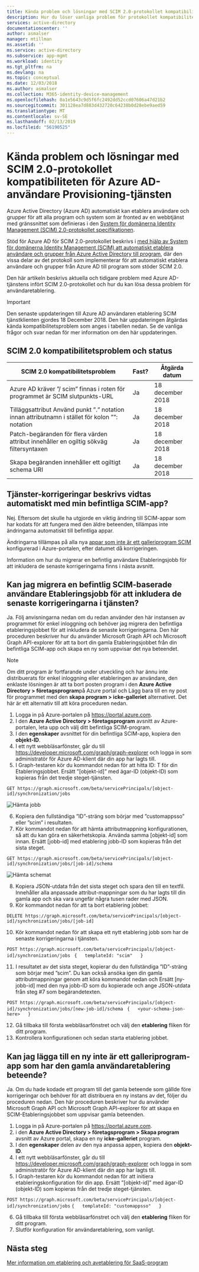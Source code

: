 ```yaml
---
title: Kända problem och lösningar med SCIM 2.0-protokollet kompatibiliteten för Azure AD-användare Provisioning-tjänsten | Microsoft Docs
description: Hur du löser vanliga problem för protokollet kompatibilitet har när du lägger till en icke-galleriprogram som stöder SCIM 2.0 till Azure AD
services: active-directory
documentationcenter: ''
author: asmalser
manager: mtillman
ms.assetid: ''
ms.service: active-directory
ms.subservice: app-mgmt
ms.workload: identity
ms.tgt_pltfrm: na
ms.devlang: na
ms.topic: conceptual
ms.date: 12/03/2018
ms.author: asmalser
ms.collection: M365-identity-device-management
ms.openlocfilehash: 0a1e5643c9d5f6fc2492dd52ccd07606a47d21b2
ms.sourcegitcommit: 301128ea7d883d432720c64238b0d28ebe9aed59
ms.translationtype: MT
ms.contentlocale: sv-SE
ms.lasthandoff: 02/13/2019
ms.locfileid: "56190525"
---
```

# <a name="known-issues-and-resolutions-with-scim-20-protocol-compliance-of-the-azure-ad-user-provisioning-service"></a>Kända problem och lösningar med SCIM 2.0-protokollet kompatibiliteten för Azure AD-användare Provisioning-tjänsten

Azure Active Directory (Azure AD) automatiskt kan etablera användare och grupper för att alla program och system som är fronted av en webbtjänst med gränssnittet som definieras i den [System för domänerna Identity Management (SCIM) 2.0-protokollet specifikationen](https://tools.ietf.org/html/draft-ietf-scim-api-19). 

Stöd för Azure AD för SCIM 2.0-protokollet beskrivs i [med hjälp av System för domänerna Identity Management (SCIM) att automatiskt etablera användare och grupper från Azure Active Directory till program](use-scim-to-provision-users-and-groups.md), där den vissa delar av det protokoll som implementerar för att automatiskt etablera användare och grupper från Azure AD till program som stöder SCIM 2.0.

Den här artikeln beskrivs aktuella och tidigare problem med Azure AD-tjänstens infört SCIM 2.0-protokollet och hur du kan lösa dessa problem för användaretablering.

> [!IMPORTANT]
> Den senaste uppdateringen till Azure AD användaren etablering SCIM tjänstklienten gjordes 18 December 2018. Den här uppdateringen åtgärdas kända kompatibilitetsproblem som anges i tabellen nedan. Se de vanliga frågor och svar nedan för mer information om den här uppdateringen.

## <a name="scim-20-compliance-issues-and-status"></a>SCIM 2.0 kompatibilitetsproblem och status

| **SCIM 2.0 kompatibilitetsproblem** |  **Fast?** | **Åtgärda datum**  |  
|---|---|---|
| Azure AD kräver ”/ scim” finnas i roten för programmet är SCIM slutpunkts-URL  | Ja  |  18 december 2018 | 
| Tilläggsattribut Använd punkt ”.” notation innan attributnamn i stället för kolon ””: notation |  Ja  | 18 december 2018  | 
|  Patch-begäranden för flera värden attribut innehåller en ogiltig sökväg filtersyntaxen | Ja  |  18 december 2018  | 
|  Skapa begäranden innehåller ett ogiltigt schema URI | Ja  |  18 december 2018  |  

## <a name="were-the-services-fixes-described-automatically-applied-to-my-pre-existing-scim-app"></a>Tjänster-korrigeringar beskrivs vidtas automatiskt med min befintliga SCIM-app?

Nej. Eftersom det skulle ha utgjorde en viktig ändring till SCIM-appar som har kodats för att fungera med den äldre beteenden, tillämpas inte ändringarna automatiskt till befintliga appar.

Ändringarna tillämpas på alla nya [appar som inte är ett galleriprogram SCIM](configure-single-sign-on-non-gallery-applications.md) konfigurerad i Azure-portalen, efter datumet då korrigeringen.

Information om hur du migrerar en befintlig användare Etableringsjobb för att inkludera de senaste korrigeringarna finns i nästa avsnitt.

## <a name="can-i-migrate-an-existing-scim-based-user-provisioning-job-to-include-the-latest-service-fixes"></a>Kan jag migrera en befintlig SCIM-baserade användare Etableringsjobb för att inkludera de senaste korrigeringarna i tjänsten?

Ja. Följ anvisningarna nedan om du redan använder den här instansen av programmet för enkel inloggning och behöver jag migrera den befintliga etableringsjobbet för att inkludera de senaste korrigeringarna. Den här proceduren beskriver hur du använder Microsoft Graph API och Microsoft Graph API-explorer för att ta bort din gamla Etableringsjobbet från din befintliga SCIM-app och skapa en ny som uppvisar det nya beteendet.

> [!NOTE]
> Om ditt program är fortfarande under utveckling och har ännu inte distribuerats för enkel inloggning eller etableringen av användare, den enklaste lösningen är att ta bort posten program i den **Azure Active Directory > företagsprogram**på Azure portal och Lägg bara till en ny post för programmet med den **skapa program > icke-galleriet** alternativet. Det här är ett alternativ till att köra proceduren nedan.
 
1. Logga in på Azure-portalen på https://portal.azure.com.
2. I den **Azure Active Directory > företagsprogram** avsnitt av Azure-portalen, leta upp och välj ditt befintliga SCIM-program.
3.  I den **egenskaper** avsnittet för din befintliga SCIM-app, kopiera den **objekt-ID**.
4.  I ett nytt webbläsarfönster, går du till https://developer.microsoft.com/graph/graph-explorer och logga in som administratör för Azure AD-klient där din app har lagts till.
5. I Graph-testaren kör du kommandot nedan för att hitta ID: T för din Etableringsjobbet. Ersätt ”[objekt-id]” med ägar-ID (objekt-ID) som kopieras från det tredje steget-tjänsten.
 
 `GET https://graph.microsoft.com/beta/servicePrincipals/[object-id]/synchronization/jobs` 

 ![Hämta jobb](./media/application-provisioning-config-problem-scim-compatibility/get-jobs.PNG "hämta jobb") 


6. Kopiera den fullständiga ”ID”-sträng som börjar med ”customappsso” eller ”scim” i resultaten.
7. Kör kommandot nedan för att hämta attributmappning konfigurationen, så att du kan göra en säkerhetskopia. Använda samma [objekt-id] som innan. Ersätt [jobb-id] med etablering jobb-ID som kopieras från det sista steget.
 
 `GET https://graph.microsoft.com/beta/servicePrincipals/[object-id]/synchronization/jobs/[job-id]/schema`
 
 ![Hämta schemat](./media/application-provisioning-config-problem-scim-compatibility/get-schema.PNG "hämta schemat") 

8. Kopiera JSON-utdata från det sista steget och spara den till en textfil. Innehåller alla anpassade attribut-mappningar som du har lagts till din gamla app och ska vara ungefär några tusen rader med JSON.
9. Kör kommandot nedan för att ta bort etablering jobbet:
 
 `DELETE https://graph.microsoft.com/beta/servicePrincipals/[object-id]/synchronization/jobs/[job-id]`

10. Kör kommandot nedan för att skapa ett nytt etablering jobb som har de senaste korrigeringarna i tjänsten.

 `POST https://graph.microsoft.com/beta/servicePrincipals/[object-id]/synchronization/jobs `
 `{   templateId: "scim"   } `
   
11. I resultatet av det sista steget, kopierar du den fullständiga ”ID”-sträng som börjar med ”scim”. Du kan också ansöka igen din gamla attributmappningar genom att köra kommandot nedan och Ersätt [ny-jobb-id] med den nya jobb-ID som du kopierade och ange JSON-utdata från steg #7 som begärandetexten.

 `POST https://graph.microsoft.com/beta/servicePrincipals/[object-id]/synchronization/jobs/[new-job-id]/schema `
 `{   <your-schema-json-here>   }`

12. Gå tillbaka till första webbläsarfönstret och välj den **etablering** fliken för ditt program.
13. Kontrollera konfigurationen och sedan starta etablering jobbet. 

## <a name="can-i-add-a-new-non-gallery-app-that-has-the-old-user-provisioning-behavior"></a>Kan jag lägga till en ny inte är ett galleriprogram-app som har den gamla användaretablering beteende?

Ja. Om du hade kodade ett program till det gamla beteende som gällde före korrigeringar och behöver för att distribuera en ny instans av det, följer du proceduren nedan. Den här proceduren beskriver hur du använder Microsoft Graph API och Microsoft Graph API-explorer för att skapa en SCIM-Etableringsjobbet som uppvisar gamla beteenden.
 
1.  Logga in på Azure-portalen på https://portal.azure.com.
2. i den **Azure Active Directory > företagsprogram > Skapa program** avsnitt av Azure portal, skapa en ny **icke-galleriet** program.
3.  I den **egenskaper** delen av den nya anpassa appen, kopiera den **objekt-ID**.
4.  I ett nytt webbläsarfönster, går du till https://developer.microsoft.com/graph/graph-explorer och logga in som administratör för Azure AD-klient där din app har lagts till.
5. I Graph-testaren kör du kommandot nedan för att initiera etableringskonfiguration för din app.
Ersätt ”[objekt-id]” med ägar-ID (objekt-ID) som kopieras från det tredje steget-tjänsten.

 `POST https://graph.microsoft.com/beta/servicePrincipals/[object-id]/synchronization/jobs`
 `{   templateId: "customappsso"   }`
 
6. Gå tillbaka till första webbläsarfönstret och välj den **etablering** fliken för ditt program.
7. Slutför konfiguration för användaretablering, som vanligt.


## <a name="next-steps"></a>Nästa steg
[Mer information om etablering och avetablering för SaaS-program](user-provisioning.md)

